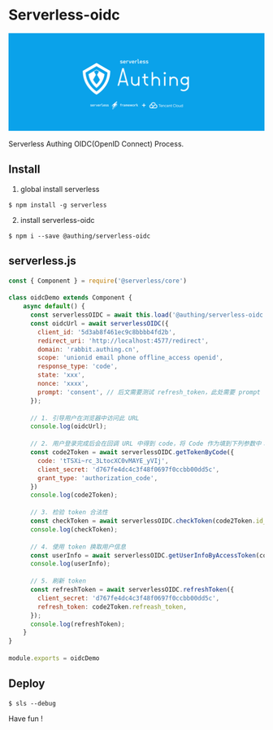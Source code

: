 # Serverless-oidc

![serverless-authing](https://github.com/Authing/serverless-oidc/blob/master/static/serverless-oidc.png?raw=true)

Serverless Authing OIDC(OpenID Connect) Process.

## Install

1. global install serverless
```shell
$ npm install -g serverless
```
2. install serverless-oidc
```shell
$ npm i --save @authing/serverless-oidc
```

## serverless.js

```javascript
const { Component } = require('@serverless/core')

class oidcDemo extends Component {
    async default() {
      const serverlessOIDC = await this.load('@authing/serverless-oidc')
      const oidcUrl = await serverlessOIDC({
        client_id: '5d3ab8f461ec9c8bbbb4fd2b',
        redirect_uri: 'http://localhost:4577/redirect',
        domain: 'rabbit.authing.cn',
        scope: 'unionid email phone offline_access openid',
        response_type: 'code',
        state: 'xxx',
        nonce: 'xxxx',
        prompt: 'consent', // 后文需要测试 refresh_token，此处需要 prompt 指定为 consent，默认为 login
      });

      // 1. 引导用户在浏览器中访问此 URL
      console.log(oidcUrl);

      // 2. 用户登录完成后会在回调 URL 中得到 code，将 Code 作为填到下列参数中：
      const code2Token = await serverlessOIDC.getTokenByCode({
        code: 'tTSXi~rc_3LtocXC0vMAYE_yVIj',
        client_secret: 'd767fe4dc4c3f48f0697f0ccbb00dd5c',
        grant_type: 'authorization_code',
      })
      console.log(code2Token);

      // 3. 检验 token 合法性 
      const checkToken = await serverlessOIDC.checkToken(code2Token.id_token);
      console.log(checkToken);

      // 4. 使用 token 换取用户信息
      const userInfo = await serverlessOIDC.getUserInfoByAccessToken(code2Token.access_token);
      console.log(userInfo);

      // 5. 刷新 token
      const refreshToken = await serverlessOIDC.refreshToken({
        client_secret: 'd767fe4dc4c3f48f0697f0ccbb00dd5c',
        refresh_token: code2Token.refreash_token,
      }); 
      console.log(refreshToken);
    }
}

module.exports = oidcDemo
```

## Deploy

```shell
$ sls --debug
```

Have fun !  